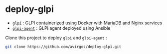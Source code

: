 # deploy-glpi

- [`glpi`](glpi) : GLPI containerized using Docker with MariaDB and Nginx services
- [`glpi-agent`](glpi-agent) : GLPI agent deployed using Ansible

Clone this project to deploy `glpi` and `glpi-agent` :

```bash
git clone https://github.com/avirgos/deploy-glpi.git
```
